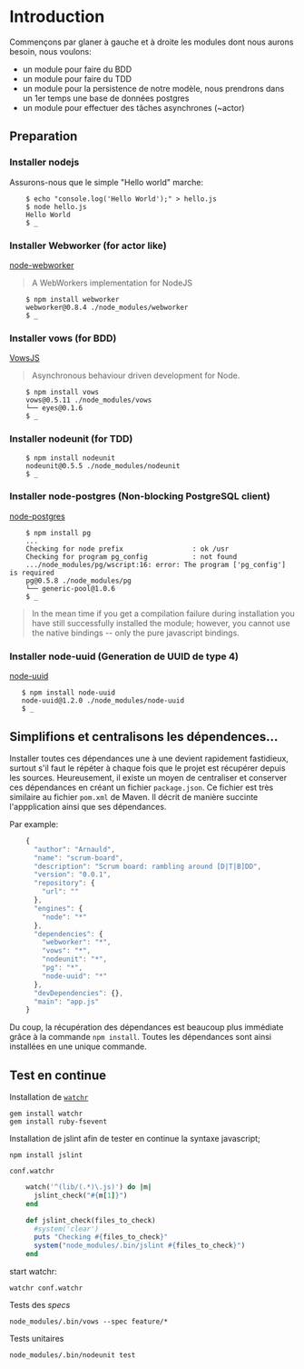 # Introduction

Commençons par glaner à gauche et à droite les modules dont nous aurons besoin, nous voulons:

* un module pour faire du BDD
* un module pour faire du TDD
* un module pour la persistence de notre modèle, nous prendrons dans un 1er temps une base de données postgres
* un module pour effectuer des tâches asynchrones (~actor)

## Preparation

### Installer **nodejs**
 
Assurons-nous que le simple "Hello world" marche:

```shell
    $ echo "console.log('Hello World');" > hello.js
    $ node hello.js
    Hello World
    $ _
```

### Installer **Webworker** (for actor like)
  
[node-webworker](https://github.com/pgriess/node-webworker)

> A WebWorkers implementation for NodeJS


```shell
    $ npm install webworker
    webworker@0.8.4 ./node_modules/webworker
    $ _
```

### Installer **vows** (for BDD)
  
[VowsJS](http://vowsjs.org/)

> Asynchronous behaviour driven development for Node.
  
```shell
    $ npm install vows
    vows@0.5.11 ./node_modules/vows 
    └── eyes@0.1.6
    $ _
```

### Installer **nodeunit** (for TDD)

```shell
    $ npm install nodeunit
    nodeunit@0.5.5 ./node_modules/nodeunit 
    $ _ 
```

### Installer **node-postgres** (Non-blocking PostgreSQL client)

[node-postgres](https://github.com/brianc/node-postgres)

```shell
    $ npm install pg
    ...
    Checking for node prefix                 : ok /usr 
    Checking for program pg_config           : not found 
    .../node_modules/pg/wscript:16: error: The program ['pg_config'] is required
    pg@0.5.8 ./node_modules/pg 
    └── generic-pool@1.0.6
    $ _
```

  > In the mean time if you get a compilation failure during installation you
  > have still successfully installed the module; however, you cannot use the
  > native bindings -- only the pure javascript bindings.

### Installer **node-uuid** (Generation de UUID de type 4)

[node-uuid](https://github.com/broofa/node-uuid)

```shell
   $ npm install node-uuid
   node-uuid@1.2.0 ./node_modules/node-uuid
   $ _
```

## Simplifions et centralisons les dépendences...

Installer toutes ces dépendances une à une devient rapidement fastidieux, surtout s'il faut le répéter à chaque fois
que le projet est récupérer depuis les sources. Heureusement, il existe un moyen de centraliser et conserver ces
dépendances en créant un fichier `package.json`. Ce fichier est très similaire au fichier `pom.xml` de Maven.
Il décrit de manière succinte l'appplication ainsi que ses dépendances.

Par example:

```javascript
    {
      "author": "Arnauld",
      "name": "scrum-board",
      "description": "Scrum board: rambling around [D|T|B]DD",
      "version": "0.0.1",
      "repository": {
        "url": ""
      },
      "engines": {
        "node": "*"
      },
      "dependencies": {
        "webworker": "*",
        "vows": "*",
        "nodeunit": "*",
        "pg": "*",
        "node-uuid": "*"
      },
      "devDependencies": {},
      "main": "app.js"
    }
```

Du coup, la récupération des dépendances est beaucoup plus immédiate grâce à la commande `npm install`. Toutes les dépendances
sont ainsi installées en une unique commande.

## Test en continue

Installation de [`watchr`](https://github.com/mynyml/watchr)

    gem install watchr
    gem install ruby-fsevent 

Installation de jslint afin de tester en continue la syntaxe javascript;

    npm install jslint

`conf.watchr`

```ruby
    watch('^(lib/(.*)\.js)') do |m|
      jslint_check("#{m[1]}")
    end

    def jslint_check(files_to_check)
      #system('clear')
      puts "Checking #{files_to_check}"
      system("node_modules/.bin/jslint #{files_to_check}")
    end
```


start watchr:

    watchr conf.watchr

Tests des *specs*

    node_modules/.bin/vows --spec feature/*

Tests unitaires

    node_modules/.bin/nodeunit test










